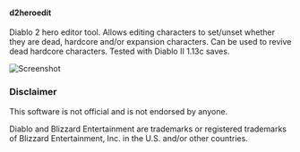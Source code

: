 #### d2heroedit
Diablo 2 hero editor tool. Allows editing characters to set/unset whether they
are dead, hardcore and/or expansion characters. Can be used to revive dead 
hardcore characters. Tested with Diablo II 1.13c saves.

![Screenshot](https://github.com/potmdehex/d2tools/blob/master/d2heroedit/screenshot.png)

### Disclaimer
This software is not official and is not endorsed by anyone.

Diablo and Blizzard Entertainment are trademarks or registered trademarks 
of Blizzard Entertainment, Inc. in the U.S. and/or other countries.
